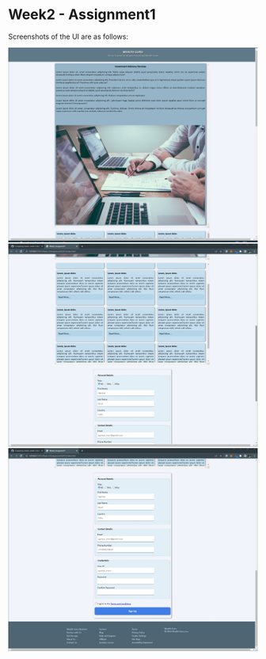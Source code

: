 # Week2 - Assignment1

Screenshots of the UI are as follows:

![UI Screenshot No. 1](./Images/UI%20Screenshot%201.jpg)
![UI Screenshot No. 2](./Images/UI%20Screenshot%202.jpg)
![UI Screenshot No. 3](./Images/UI%20Screenshot%203.jpg)
